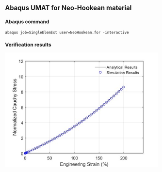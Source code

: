 ## Abaqus UMAT for Neo-Hookean material

### Abaqus command
```
abaqus job=SingleElemExt user=NeoHookean.for -interactive
```

### Verification results
<div align=center>
<img src="https://github.com/brightfrank1999/abaqus-umat/blob/main/NeoHookean/img/Verification.jpg">
</div>
